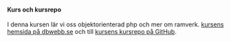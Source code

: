 #### Kurs och kursrepo

I denna kursen lär vi oss objektorienterad php och mer om ramverk. [kursens hemsida på dbwebb.se](https://dbwebb.se/kurser/oophp-v5/) och till [kursens kursrepo på GitHub](https://github.com/dbwebb-se/oophp).
